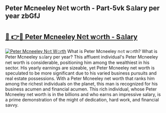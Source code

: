 ## Peter Mcneeley N𝚎t w𝚘rth - Part-5vk S𝚊lary per year zbGfJ

# <h2><a href="http://gc4pc0p.nevu.top/?p=Peter+Mcneeley">🔗 👉🔴 Peter Mcneeley N𝚎t w𝚘rth - S𝚊lary</a></h2>

[![Peter Mcneeley N𝚎t W𝚘rth](https://i.imgur.com/Oavwk0R.jpeg)](http://gc4pc0p.nevu.top/?p=Peter+Mcneeley)
What is Peter Mcneeley n𝚎t w𝚘rth? What is Peter Mcneeley s𝚊lary per year?
This affluent individual's Peter Mcneeley net worth is considerable, positioning him among the wealthiest in his sector. His yearly earnings are sizeable, yet Peter Mcneeley net worth is speculated to be more significant due to his varied business pursuits and real estate possessions. With a Peter Mcneeley net worth that ranks him among the richest individuals on the planet, this man is recognized for his business acumen and financial acumen. This rich individual, whose Peter Mcneeley net worth is in the billions and who earns an impressive salary, is a prime demonstration of the might of dedication, hard work, and financial savvy.
